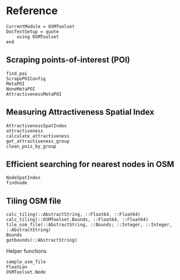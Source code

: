 # Reference


```@meta
CurrentModule = OSMToolset
DocTestSetup = quote
    using OSMToolset
end
```

Scraping points-of-interest (POI)
---------------------
```@docs
find_poi
ScrapePOIConfig
MetaPOI
NoneMetaPOI
AttractivenessMetaPOI
```

Measuring Attractiveness Spatial Index
--------------------------------------
```@docs
AttractivenessSpatIndex
attractiveness
calculate_attractiveness
get_attractiveness_group
clean_pois_by_group
```

Efficient searching for nearest nodes in OSM
--------------------------------------------
```@docs
NodeSpatIndex
findnode
```

Tiling OSM file
------------------
```@docs
calc_tiling(::AbstractString, ::Float64, ::Float64)
calc_tiling(::OSMToolset.Bounds, ::Float64, ::Float64)
tile_osm_file(::AbstractString, ::Bounds; ::Integer, ::Integer, ::AbstractString)
Bounds
getbounds(::AbstractString)
```

Helper functions
```@docs
sample_osm_file
FloatLon
OSMToolset.Node
```
